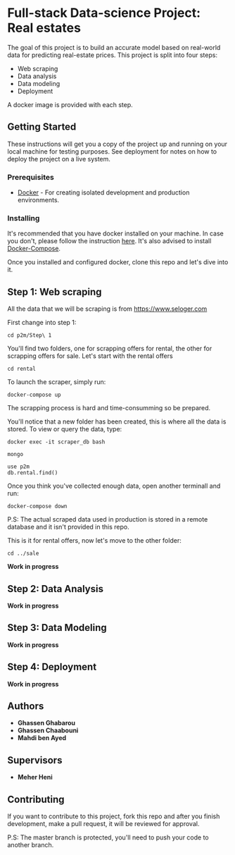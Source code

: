 # Full-stack Data-science Project: Real estates

The goal of this project is to build an accurate model based on real-world data for predicting real-estate prices.
This project is split into four steps:
* Web scraping
* Data analysis
* Data modeling
* Deployment

A docker image is provided with each step.

## Getting Started

These instructions will get you a copy of the project up and running on your local machine for  testing purposes. See deployment for notes on how to deploy the project on a live system.

### Prerequisites

* [Docker](https://www.docker.com/) - For creating isolated development and production environments.

### Installing

It's recommended that you have docker installed on your machine. In case you don't, please follow the instruction [here](https://docs.docker.com/install/).
It's also advised to install [Docker-Compose](https://docs.docker.com/compose/install/).

Once you installed and configured docker, clone this repo and let's dive into it.

## Step 1: Web scraping

All the data that we will be scraping is from https://www.seloger.com

First change into step 1:
```
cd p2m/Step\ 1
```
You'll find two folders, one for scrapping offers for rental, the other for scrapping offers for sale.
Let's start with the rental offers
```
cd rental
```
To launch the scraper, simply run:
```
docker-compose up
```
The scrapping process is hard and time-consumming so be prepared.

You'll notice that a new folder has been created, this is where all the data is stored.
To view or query the data, type:
```
docker exec -it scraper_db bash
```
```
mongo
```
```
use p2m
db.rental.find()
```
Once you think you've collected enough data, open another terminall and run:
```
docker-compose down
```

P.S: The actual scraped data used in production is stored in a remote database and it isn't provided in this repo.

This is it for rental offers, now let's move to the other folder:
```
cd ../sale
```
**Work in progress**

## Step 2: Data Analysis

**Work in progress**

## Step 3: Data Modeling

**Work in progress**

## Step 4: Deployment

**Work in progress**

## Authors

* **Ghassen Ghabarou**
* **Ghassen Chaabouni**
* **Mahdi ben Ayed**

## Supervisors

* **Meher Heni**

## Contributing

If you want to contribute to this project, fork this repo and after you finish development, make a pull request, it will be reviewed for approval.

P.S: The master branch is protected, you'll need to push your code to another branch.
